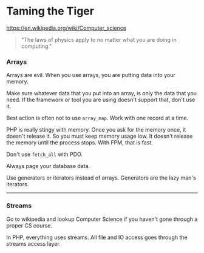 # Taming the Tiger

https://en.wikipedia.org/wiki/Computer_science 

>"The laws of physics apply to no matter what you are doing in computing."

### Arrays 

Arrays are evil.  When you use arrays, you are putting data into your memory. 

 Make sure whatever data that you put into an array, is only the data that you need.  If the framework or tool you are using doesn't support that, don't use it.  

Best action is often not to use `array_map`.  Work with one record at a time.  

PHP is really stingy with memory.  Once you ask for the memory once, it doesn't release it.  So you must keep memory usage low.  It doesn't release the memory until the process stops.  With FPM, that is fast.     

Don't use `fetch_all` with PDO. 

 Always page your database data.  

Use generators or iterators instead of arrays.  Generators are the lazy man's iterators.  

---

### Streams


Go to wikipedia and lookup Computer Science if you haven't gone through a proper CS course.  


In PHP, everything uses streams.  All file and IO access goes through the streams access layer.   

 
